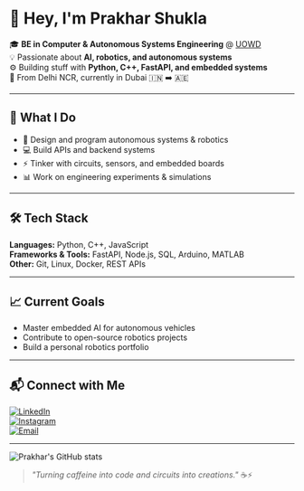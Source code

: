 # 👋 Hey, I'm Prakhar Shukla  

🎓 **BE in Computer & Autonomous Systems Engineering** @ [UOWD](https://www.uowdubai.ac.ae)  
💡 Passionate about **AI, robotics, and autonomous systems**  
⚙️ Building stuff with **Python, C++, FastAPI, and embedded systems**  
📍 From Delhi NCR, currently in Dubai 🇮🇳 ➡️ 🇦🇪  

---

## 🚀 What I Do
- 🤖 Design and program autonomous systems & robotics
- 💻 Build APIs and backend systems
- ⚡ Tinker with circuits, sensors, and embedded boards
- 📊 Work on engineering experiments & simulations

---

## 🛠 Tech Stack
**Languages:** Python, C++, JavaScript  
**Frameworks & Tools:** FastAPI, Node.js, SQL, Arduino, MATLAB  
**Other:** Git, Linux, Docker, REST APIs  

---

## 📈 Current Goals
- Master embedded AI for autonomous vehicles
- Contribute to open-source robotics projects
- Build a personal robotics portfolio

---

## 📬 Connect with Me
[![LinkedIn](https://img.shields.io/badge/LinkedIn-0A66C2?style=for-the-badge&logo=linkedin&logoColor=white)](https://www.linkedin.com/in/prakhar-shukla-3b1852265/)  
[![Instagram](https://img.shields.io/badge/Instagram-DD2A7B?style=for-the-badge&logo=instagram&logoColor=white)](https://www.instagram.com/prakharrrshukla_?igsh=MTNnajYwMXF4dzhpdQ%3D%3D&utm_source=qr)  
[![Email](https://img.shields.io/badge/Email-D14836?style=for-the-badge&logo=gmail&logoColor=white)](mailto:prakharshukl@gmail.com)  

---

![Prakhar's GitHub stats](https://github-readme-stats.vercel.app/api?username=PrakharShukla&show_icons=true&theme=tokyonight)  

> *"Turning caffeine into code and circuits into creations."* ☕⚡  

<!---
prakhar2op/prakhar2op is a ✨ special ✨ repository because its `README.md` (this file) appears on your GitHub profile.
You can click the Preview link to take a look at your changes.
--->
